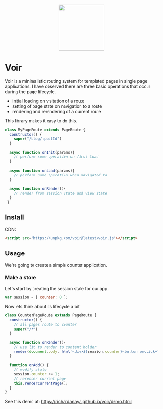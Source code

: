 
<p align="center"><img width=150 src="https://richardanaya.github.io/voir/voir.png"></p>

# Voir

Voir is a minimalistic routing system for templated pages in single page applications. I have observed there are three basic operations that occur during the page lifecycle.

* initial loading on visitation of a route
* setting of page state on navigation to a route
* rendering and rerendering of a current route

This library makes it easy to do this.

```javascript
class MyPageRoute extends PageRoute {
  constructor() {
    super("/blog/:postId")
  }
  
  async function onInit(params){
  	// perform some operation on first load
  }
  
  async function onLoad(params){
  	// perform some operation when navigated to
  }
  
  async function onRender(){
  	// render from session state and view state
  }
 }
```

## Install
CDN:
```html
<script src="https://unpkg.com/voir@latest/voir.js"></script>
```

## Usage

We're going to create a simple counter application.  

### Make a store
Let's start by creating the session state for our app.

```javascript
var session = { counter: 0 };
```
Now lets think about its lifecycle a bit

```javascript
class CounterPageRoute extends PageRoute {
  constructor() {
    // all pages route to counter
    super("/*")
  }

  async function onRender(){
    // use lit to render to content holder
    render(document.body, html`<div>${session.counter}<button onclick="${this.onAdd}">+</button></div>`
  }
  
  function onAdd() {
    // modify state
    session.counter += 1;
    // rerender current page
    this.renderCurrentPage();
  }
}
```

See this demo at: https://richardanaya.github.io/voir/demo.html

